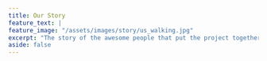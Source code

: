 ```yaml
---
title: Our Story
feature_text: |
feature_image: "/assets/images/story/us_walking.jpg"
excerpt: "The story of the awesome people that put the project together"
aside: false
---
```



